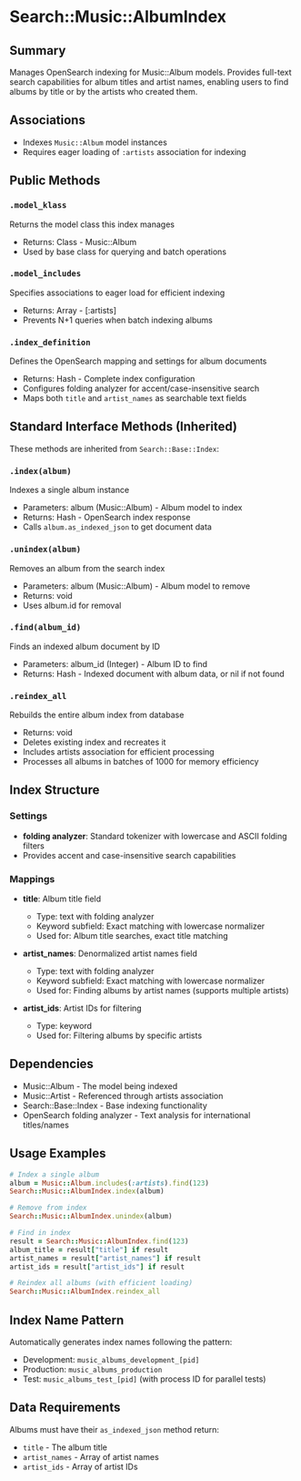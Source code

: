 # Search::Music::AlbumIndex

## Summary
Manages OpenSearch indexing for Music::Album models. Provides full-text search capabilities for album titles and artist names, enabling users to find albums by title or by the artists who created them.

## Associations
- Indexes `Music::Album` model instances
- Requires eager loading of `:artists` association for indexing

## Public Methods

### `.model_klass`
Returns the model class this index manages
- Returns: Class - Music::Album
- Used by base class for querying and batch operations

### `.model_includes`
Specifies associations to eager load for efficient indexing
- Returns: Array - [:artists]
- Prevents N+1 queries when batch indexing albums

### `.index_definition`
Defines the OpenSearch mapping and settings for album documents
- Returns: Hash - Complete index configuration
- Configures folding analyzer for accent/case-insensitive search
- Maps both `title` and `artist_names` as searchable text fields

## Standard Interface Methods (Inherited)
These methods are inherited from `Search::Base::Index`:

### `.index(album)`
Indexes a single album instance
- Parameters: album (Music::Album) - Album model to index
- Returns: Hash - OpenSearch index response
- Calls `album.as_indexed_json` to get document data

### `.unindex(album)`
Removes an album from the search index
- Parameters: album (Music::Album) - Album model to remove
- Returns: void
- Uses album.id for removal

### `.find(album_id)`
Finds an indexed album document by ID
- Parameters: album_id (Integer) - Album ID to find
- Returns: Hash - Indexed document with album data, or nil if not found

### `.reindex_all`
Rebuilds the entire album index from database
- Returns: void
- Deletes existing index and recreates it
- Includes artists association for efficient processing
- Processes all albums in batches of 1000 for memory efficiency

## Index Structure

### Settings
- **folding analyzer**: Standard tokenizer with lowercase and ASCII folding filters
- Provides accent and case-insensitive search capabilities

### Mappings
- **title**: Album title field
  - Type: text with folding analyzer
  - Keyword subfield: Exact matching with lowercase normalizer
  - Used for: Album title searches, exact title matching

- **artist_names**: Denormalized artist names field
  - Type: text with folding analyzer
  - Keyword subfield: Exact matching with lowercase normalizer
  - Used for: Finding albums by artist names (supports multiple artists)

- **artist_ids**: Artist IDs for filtering
  - Type: keyword
  - Used for: Filtering albums by specific artists

## Dependencies
- Music::Album - The model being indexed
- Music::Artist - Referenced through artists association
- Search::Base::Index - Base indexing functionality
- OpenSearch folding analyzer - Text analysis for international titles/names

## Usage Examples

```ruby
# Index a single album
album = Music::Album.includes(:artists).find(123)
Search::Music::AlbumIndex.index(album)

# Remove from index
Search::Music::AlbumIndex.unindex(album)

# Find in index
result = Search::Music::AlbumIndex.find(123)
album_title = result["title"] if result
artist_names = result["artist_names"] if result
artist_ids = result["artist_ids"] if result

# Reindex all albums (with efficient loading)
Search::Music::AlbumIndex.reindex_all
```

## Index Name Pattern
Automatically generates index names following the pattern:
- Development: `music_albums_development_[pid]`
- Production: `music_albums_production`
- Test: `music_albums_test_[pid]` (with process ID for parallel tests)

## Data Requirements
Albums must have their `as_indexed_json` method return:
- `title` - The album title
- `artist_names` - Array of artist names
- `artist_ids` - Array of artist IDs 